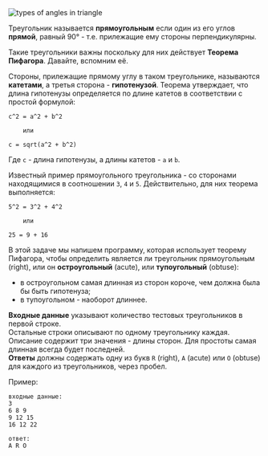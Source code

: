<div class="text-center">
	<img alt="types of angles in triangle" src="http://s5.postimg.org/atwposfqv/pythagorean_theoreme.png"/>
</div>

Треугольник называется **прямоугольным** если один из его углов **прямой**, равный 90° - т.е. прилежащие
ему стороны перпендикулярны.

Такие треугольники важны поскольку для них действует **Теорема Пифагора**. Давайте, вспомним её.

Стороны, прилежащие прямому углу в таком треугольнике, называются **катетами**, а третья сторона - **гипотенузой**.
Теорема утверждает, что длина гипотенузы определяется по длине катетов в соответствии с простой формулой:

    c^2 = a^2 + b^2
    
        или
    
    c = sqrt(a^2 + b^2)

Где `c` - длина гипотенузы, а длины катетов - `a` и `b`.

Известный пример прямоугольного треугольника - со сторонами находящимися в соотношении `3`, `4` и `5`.
Действительно, для них теорема выполняется:

    5^2 = 3^2 + 4^2
	
	    или
	
	25 = 9 + 16

В этой задаче мы напишем программу, которая использует теорему Пифагора, чтобы определить является ли треугольник
прямоугольным (right), или он **остроугольный** (acute), или **тупоугольный** (obtuse):

- в остроугольном самая длинная из сторон короче, чем должна была бы быть гипотенуза;
- в тупоугольном - наоборот длиннее.

**Входные данные** указывают количество тестовых треугольников в первой строке.  
Остальные строки описывают по одному треугольнику каждая. Описание содержит три значения - длины сторон. Для
простоты самая длинная всегда будет последней.  
**Ответы** должны содержать одну из букв `R` (right), `A` (acute) или `O` (obtuse) для каждого из треугольников,
через пробел.

Пример:

    входные данные:
    3
    6 8 9
    9 12 15
    16 12 22
    
    ответ:
    A R O
